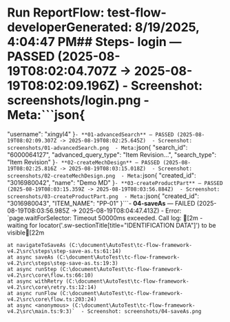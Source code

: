 # Run Report**Flow**: test-flow-developer**Generated**: 8/19/2025, 4:04:47 PM## Steps- **login** — PASSED (2025-08-19T08:02:04.707Z -> 2025-08-19T08:02:09.196Z)  - Screenshot: screenshots/login.png  - Meta:```json{
  "username": "xingyl4"
}```- **01-advancedSearch** — PASSED (2025-08-19T08:02:09.307Z -> 2025-08-19T08:02:25.645Z)  - Screenshot: screenshots/01-advancedSearch.png  - Meta:```json{
  "search_id": "6000064127",
  "advanced_query_type": "Item Revision...",
  "search_type": "Item Revision"
}```- **02-createMechDesign** — PASSED (2025-08-19T08:02:25.816Z -> 2025-08-19T08:03:15.018Z)  - Screenshot: screenshots/02-createMechDesign.png  - Meta:```json{
  "created_id": "3016980042",
  "name": "Demo MD"
}```- **03-createProductPart** — PASSED (2025-08-19T08:03:15.359Z -> 2025-08-19T08:03:56.884Z)  - Screenshot: screenshots/03-createProductPart.png  - Meta:```json{
  "created_id": "3016980043",
  "ITEM_NAME": "PP-01"
}```- **04-saveAs** — FAILED (2025-08-19T08:03:56.985Z -> 2025-08-19T08:04:47.413Z)  - Error: `page.waitForSelector: Timeout 50000ms exceeded.
Call log:
[2m  - waiting for locator('.sw-sectionTitle[title="IDENTIFICATION DATA"]') to be visible[22m

    at navigateToSaveAs (C:\document\AutoTest\tc-flow-framework-v4.2\src\steps\step-save-as.ts:61:14)
    at async saveAs (C:\document\AutoTest\tc-flow-framework-v4.2\src\steps\step-save-as.ts:19:3)
    at async runStep (C:\document\AutoTest\tc-flow-framework-v4.2\src\core\flow.ts:66:10)
    at async withRetry (C:\document\AutoTest\tc-flow-framework-v4.2\src\core\retry.ts:12:14)
    at async runFlow (C:\document\AutoTest\tc-flow-framework-v4.2\src\core\flow.ts:203:24)
    at async <anonymous> (C:\document\AutoTest\tc-flow-framework-v4.2\src\main.ts:9:3)`  - Screenshot: screenshots/04-saveAs.png